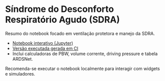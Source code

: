 # Síndrome do Desconforto Respiratório Agudo (SDRA)

Resumo do notebook focado em ventilação protetora e manejo da SDRA.

- <a href="../../notebooks/20_sdra.ipynb">Notebook interativo (Jupyter)</a>
- <a href="../../build/notebooks/20_sdra.ipynb">Versão executada gerada em CI</a>
- Inclui calculadoras de PBW, volume corrente, driving pressure e tabela ARDSNet.

Recomenda-se executar o notebook localmente para interagir com widgets e simuladores.
